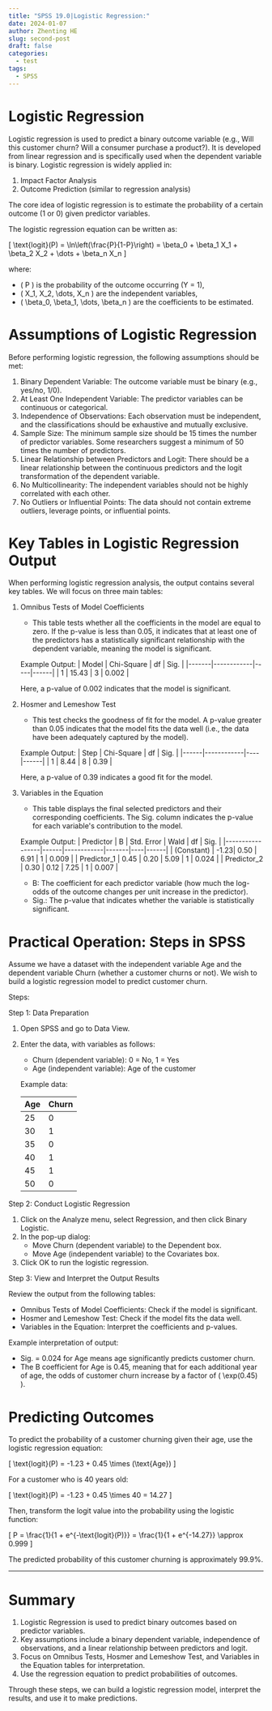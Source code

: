 ```yaml
---
title: "SPSS 19.0|Logistic Regression:"
date: 2024-01-07
author: Zhenting HE
slug: second-post
draft: false
categories:
  - test
tags:
  - SPSS
---
```

# Logistic Regression

Logistic regression is used to predict a binary outcome variable (e.g., Will this customer churn? Will a consumer purchase a product?). It is developed from linear regression and is specifically used when the dependent variable is binary. Logistic regression is widely applied in:

1. Impact Factor Analysis  
2. Outcome Prediction (similar to regression analysis)

The core idea of logistic regression is to estimate the probability of a certain outcome (1 or 0) given predictor variables.

The logistic regression equation can be written as:

\[
\text{logit}(P) = \ln\left(\frac{P}{1-P}\right) = \beta_0 + \beta_1 X_1 + \beta_2 X_2 + \dots + \beta_n X_n
\]

where:

- \( P \) is the probability of the outcome occurring (Y = 1),
- \( X_1, X_2, \dots, X_n \) are the independent variables,
- \( \beta_0, \beta_1, \dots, \beta_n \) are the coefficients to be estimated.

 # Assumptions of Logistic Regression

Before performing logistic regression, the following assumptions should be met:

1. Binary Dependent Variable: The outcome variable must be binary (e.g., yes/no, 1/0).
2. At Least One Independent Variable: The predictor variables can be continuous or categorical.
3. Independence of Observations: Each observation must be independent, and the classifications should be exhaustive and mutually exclusive.
4. Sample Size: The minimum sample size should be 15 times the number of predictor variables. Some researchers suggest a minimum of 50 times the number of predictors.
5. Linear Relationship between Predictors and Logit: There should be a linear relationship between the continuous predictors and the logit transformation of the dependent variable.
6. No Multicollinearity: The independent variables should not be highly correlated with each other.
7. No Outliers or Influential Points: The data should not contain extreme outliers, leverage points, or influential points.

 # Key Tables in Logistic Regression Output

When performing logistic regression analysis, the output contains several key tables. We will focus on three main tables:

1. Omnibus Tests of Model Coefficients
   - This table tests whether all the coefficients in the model are equal to zero. If the p-value is less than 0.05, it indicates that at least one of the predictors has a statistically significant relationship with the dependent variable, meaning the model is significant.

   Example Output:
   | Model | Chi-Square | df  | Sig. |
   |-------|------------|-----|------|
   | 1     | 15.43      | 3   | 0.002 |

   Here, a p-value of 0.002 indicates that the model is significant.

2. Hosmer and Lemeshow Test
   - This test checks the goodness of fit for the model. A p-value greater than 0.05 indicates that the model fits the data well (i.e., the data have been adequately captured by the model).

   Example Output:
   | Step | Chi-Square | df | Sig. |
   |------|------------|----|------|
   | 1    | 8.44       | 8  | 0.39 |

   Here, a p-value of 0.39 indicates a good fit for the model.

3. Variables in the Equation
   - This table displays the final selected predictors and their corresponding coefficients. The Sig. column indicates the p-value for each variable's contribution to the model.

   Example Output:
   | Predictor       | B    | Std. Error | Wald  | df | Sig. |
   |-----------------|------|------------|-------|----|------|
   | (Constant)      | -1.23| 0.50       | 6.91  | 1  | 0.009 |
   | Predictor_1     | 0.45 | 0.20       | 5.09  | 1  | 0.024 |
   | Predictor_2     | 0.30 | 0.12       | 7.25  | 1  | 0.007 |

   - B: The coefficient for each predictor variable (how much the log-odds of the outcome changes per unit increase in the predictor).
   - Sig.: The p-value that indicates whether the variable is statistically significant.

 # Practical Operation: Steps in SPSS

Assume we have a dataset with the independent variable Age and the dependent variable Churn (whether a customer churns or not). We wish to build a logistic regression model to predict customer churn.

 Steps:

Step 1: Data Preparation
1. Open SPSS and go to Data View.
2. Enter the data, with variables as follows:
   - Churn (dependent variable): 0 = No, 1 = Yes
   - Age (independent variable): Age of the customer

   Example data:

   | Age | Churn |
   |-----|-------|
   | 25  | 0     |
   | 30  | 1     |
   | 35  | 0     |
   | 40  | 1     |
   | 45  | 1     |
   | 50  | 0     |

Step 2: Conduct Logistic Regression
1. Click on the Analyze menu, select Regression, and then click Binary Logistic.
2. In the pop-up dialog:
   - Move Churn (dependent variable) to the Dependent box.
   - Move Age (independent variable) to the Covariates box.
3. Click OK to run the logistic regression.

Step 3: View and Interpret the Output Results

Review the output from the following tables:

- Omnibus Tests of Model Coefficients: Check if the model is significant.
- Hosmer and Lemeshow Test: Check if the model fits the data well.
- Variables in the Equation: Interpret the coefficients and p-values.

Example interpretation of output:

- Sig. = 0.024 for Age means age significantly predicts customer churn.
- The B coefficient for Age is 0.45, meaning that for each additional year of age, the odds of customer churn increase by a factor of \( \exp(0.45) \).

# Predicting Outcomes

To predict the probability of a customer churning given their age, use the logistic regression equation:

\[
\text{logit}(P) = -1.23 + 0.45 \times (\text{Age})
\]

For a customer who is 40 years old:

\[
\text{logit}(P) = -1.23 + 0.45 \times 40 = 14.27
\]

Then, transform the logit value into the probability using the logistic function:

\[
P = \frac{1}{1 + e^{-\text{logit}(P)}} = \frac{1}{1 + e^{-14.27}} \approx 0.999
\]

The predicted probability of this customer churning is approximately 99.9%.

---

 # Summary

1. Logistic Regression is used to predict binary outcomes based on predictor variables.
2. Key assumptions include a binary dependent variable, independence of observations, and a linear relationship between predictors and logit.
3. Focus on Omnibus Tests, Hosmer and Lemeshow Test, and Variables in the Equation tables for interpretation.
4. Use the regression equation to predict probabilities of outcomes.

Through these steps, we can build a logistic regression model, interpret the results, and use it to make predictions.
